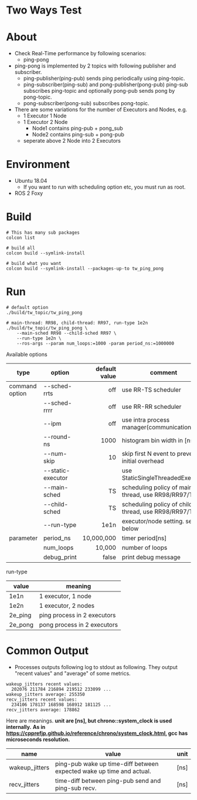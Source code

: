 Two Ways Test
====

# About
- Check Real-Time performance by following scenarios:
  - ping-pong
- ping-pong is implemented by 2 topics with following publisher and subscriber.
  - ping-publisher(ping-pub) sends ping periodically using ping-topic.
  - ping-subscriber(ping-sub) and pong-publisher(pong-pub)
    ping-sub subscribes ping-topic and optionally pong-pub sends pong by pong-topic.
  - pong-subscriber(pong-sub) subscribes pong-topic.
- There are some variations for the number of Executors and Nodes, e.g.
  - 1 Executor 1 Node
  - 1 Executor 2 Node
    - Node1 contains ping-pub + pong_sub
	- Node2 contains ping-sub + pong-pub
  - seperate above 2 Node into 2 Executors

# Environment
- Ubuntu 18.04
  - If you want to run with scheduling option etc, you must run as root.
- ROS 2 Foxy

# Build

```
# This has many sub packages
colcon list

# build all
colcon build --symlink-install

# build what you want
colcon build --symlink-install --packages-up-to tw_ping_pong
```

# Run

```
# default option
./build/tw_topic/tw_ping_pong

# main-thread: RR98, child-thread: RR97, run-type 1e2n
./build/tw_topic/tw_ping_pong \
    --main-sched RR98 --child-sched RR97 \
	--run-type 1e2n \
    --ros-args --param num_loops:=1000 -param period_ns:=1000000
```

Available options

| type           | option            | default value | comment                                             |
|----------------|-------------------|--------------:|-----------------------------------------------------|
| command option | --sched-rrts      |           off | use RR-TS scheduler                                 |
|                | --sched-rrrr      |           off | use RR-RR scheduler                                 |
|                | --ipm             |           off | use intra process manager(communication)            |
|                | --round-ns <ns>   |          1000 | histogram bin width in [ns]                         |
|                | --num-skip <num>  |            10 | skip first N event to prevent initial overhead      |
|                | --static-executor |               | use StaticSingleThreadedExecutor                    |
|                | --main-sched      |            TS | scheduling policy of main  thread, use RR98/RR97/TS |
|                | --child-sched     |            TS | scheduling policy of child thread, use RR98/RR97/TS |
|                | --run-type        |          1e1n | executor/node setting. see below                    |
| parameter      | period_ns         |    10,000,000 | timer period[ns]                                    |
|                | num_loops         |        10,000 | number of loops                                     |
|                | debug_print       |         false | print debug message                                 |

run-type

| value   | meaning                     |
|---------|-----------------------------|
| 1e1n    | 1 executor, 1 node          |
| 1e2n    | 1 executor, 2 nodes         |
| 2e_ping | ping process in 2 executors |
| 2e_pong | pong process in 2 executors |

# Common Output
- Processes outputs following log to stdout as following.
  They output "recent values" and "average" of some metrics.

```
wakeup_jitters recent values: 
  202076 211784 216894 219512 233099 ...
wakeup_jitters average: 255350
recv_jitters recent values: 
  234106 178137 168598 168912 181125 ...
recv_jitters average: 178862
```

Here are meanings.
**unit are [ns], but chrono::system_clock is used internally.**
**As in https://cpprefjp.github.io/reference/chrono/system_clock.html, gcc has microseconds resolution.**

| name           | value                                                                | unit |
|----------------|----------------------------------------------------------------------|------|
| wakeup_jitters | ping-pub wake up time-diff between expected wake up time and actual. | [ns] |
| recv_jitters   | time-diff between ping-pub send and ping-sub recv.                   | [ns] |

